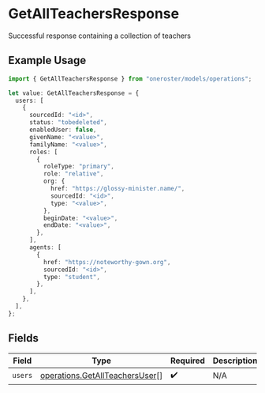 # GetAllTeachersResponse

Successful response containing a collection of teachers

## Example Usage

```typescript
import { GetAllTeachersResponse } from "oneroster/models/operations";

let value: GetAllTeachersResponse = {
  users: [
    {
      sourcedId: "<id>",
      status: "tobedeleted",
      enabledUser: false,
      givenName: "<value>",
      familyName: "<value>",
      roles: [
        {
          roleType: "primary",
          role: "relative",
          org: {
            href: "https://glossy-minister.name/",
            sourcedId: "<id>",
            type: "<value>",
          },
          beginDate: "<value>",
          endDate: "<value>",
        },
      ],
      agents: [
        {
          href: "https://noteworthy-gown.org",
          sourcedId: "<id>",
          type: "student",
        },
      ],
    },
  ],
};
```

## Fields

| Field                                                                            | Type                                                                             | Required                                                                         | Description                                                                      |
| -------------------------------------------------------------------------------- | -------------------------------------------------------------------------------- | -------------------------------------------------------------------------------- | -------------------------------------------------------------------------------- |
| `users`                                                                          | [operations.GetAllTeachersUser](../../models/operations/getallteachersuser.md)[] | :heavy_check_mark:                                                               | N/A                                                                              |